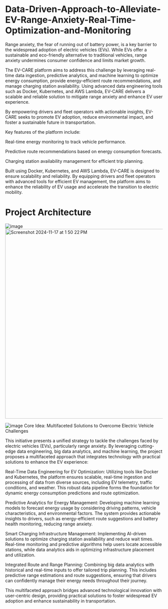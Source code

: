 # Data-Driven-Approach-to-Alleviate-EV-Range-Anxiety-Real-Time-Optimization-and-Monitoring

Range anxiety, the fear of running out of battery power, is a key barrier to the widespread adoption of electric vehicles (EVs). While EVs offer a sustainable and eco-friendly alternative to traditional vehicles, range anxiety undermines consumer confidence and limits market growth. 


The EV-CARE platform aims to address this challenge by leveraging real-time data ingestion, predictive analytics, and machine learning to optimize energy consumption, provide energy-efficient route recommendations, and manage charging station availability. Using advanced data engineering tools such as Docker, Kubernetes, and AWS Lambda, EV-CARE delivers a scalable and reliable solution to mitigate range anxiety and enhance EV user experience. 


By empowering drivers and fleet operators with actionable insights, EV-CARE seeks to promote EV adoption, reduce environmental impact, and foster a sustainable future in transportation. 

Key features of the platform include: 

Real-time energy monitoring to track vehicle performance. 

Predictive route recommendations based on energy consumption forecasts. 

Charging station availability management for efficient trip planning. 

Built using Docker, Kubernetes, and AWS Lambda, EV-CARE is designed to ensure scalability and reliability. By equipping drivers and fleet operators with advanced tools for efficient EV management, the platform aims to enhance the reliability of EV usage and accelerate the transition to electric mobility. 

# Project Architecture

![image](https://github.com/user-attachments/assets/b230a86a-929b-4a6c-b17f-e2e5afbad49d)
<img width="606" alt="Screenshot 2024-11-17 at 1 50 22 PM" src="https://github.com/user-attachments/assets/858b6bad-39f4-4ca6-b71b-b77ebc587303">

![image](https://github.com/user-attachments/assets/ba3e9cd6-fd3c-4318-82f0-211ebacc081b)
Core Idea: Multifaceted Solutions to Overcome Electric Vehicle Challenges 

 

This initiative presents a unified strategy to tackle the challenges faced by electric vehicles (EVs), particularly range anxiety. By leveraging cutting-edge data engineering, big data analytics, and machine learning, the project proposes a multifaceted approach that integrates technology with practical solutions to enhance the EV experience: 

Real-Time Data Engineering for EV Optimization: 
Utilizing tools like Docker and Kubernetes, the platform ensures scalable, real-time ingestion and processing of data from diverse sources, including EV telemetry, traffic conditions, and weather. This robust data pipeline forms the foundation for dynamic energy consumption predictions and route optimization. 

 

Predictive Analytics for Energy Management: 
Developing machine learning models to forecast energy usage by considering driving patterns, vehicle characteristics, and environmental factors. The system provides actionable insights to drivers, such as energy-efficient route suggestions and battery health monitoring, reducing range anxiety. 

 

Smart Charging Infrastructure Management: 
Implementing AI-driven solutions to optimize charging station availability and reduce wait times. Real-time monitoring and predictive algorithms help users locate accessible stations, while data analytics aids in optimizing infrastructure placement and utilization. 

 

Integrated Route and Range Planning: 
Combining big data analytics with historical and real-time inputs to offer tailored trip planning. This includes predictive range estimations and route suggestions, ensuring that drivers can confidently manage their energy needs throughout their journey. 

This multifaceted approach bridges advanced technological innovation with user-centric design, providing practical solutions to foster widespread EV adoption and enhance sustainability in transportation. 

 
